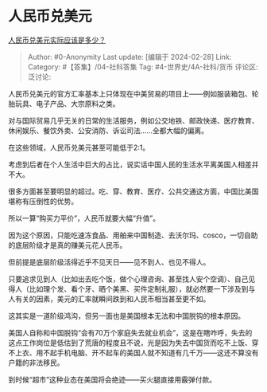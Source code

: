 # 人民币兑美元
[人民币兑美元实际应该是多少？](https://www.zhihu.com/question/645669154/answer/3411726420)

> Author: #0-Anonymity
> Last update: [编辑于 2024-02-28]
> Link:
> Category: #【答集】/04-社科答集 
> Tag: #4-世界史/4A-社科/货币
> 评论区:
> 泛讨论:

人民币兑美元的官方汇率基本上只体现在中美贸易的项目上——例如服装箱包、轮胎玩具、电子产品、大宗原料之类。

对与国际贸易几乎无关的日常的生活服务，例如公交地铁、邮政快递、医疗教育、休闲娱乐、餐饮外卖、公安消防、诉讼司法……全都大幅的偏离。

在这些领域，人民币兑美元甚至可能低于2:1。

考虑到后者在个人生活中巨大的占比，说实话中国人民的生活水平离美国人相差并不大。

很多方面甚至要明显的超过。吃、穿、教育、医疗、公共交通这方面，中国比美国堪称有压倒性的优势。

所以一算“购买力平价”，人民币就要大幅“升值”。

因为这个原因，只能吃速冻食品、用舶来中国制造、去沃尔玛、cosco，一切自助的底层阶级才是真的赚美元花人民币。

但前提是底层阶级活得近乎不见天日——见不到人、也见不得人。

只要追求见到人（比如出去吃个饭，做个心理咨询、甚至找人安个空调）、自己见得人（比如理个发、看个牙、晒个美黑、买件定制礼服），就必然要一下涉及到与人有关的因素，美元的汇率就瞬间跌到和人民币相当甚至更不如。

这其实是一道阶级鸿沟，但另一面也是美国根本无法和中国脱钩的根本原因。

美国人自称和中国脱钩“会有70万个家庭失去就业机会”，这是在瞎咋呼，失去的这点工作岗位是低估到了荒唐的程度且不说，光是因为失去中国货而吃不上饭、穿不上衣、用不起手机电脑、开不起车的美国人就不知道有几千万——这还不算没有户籍的非法移民。

到时候“超市”这种业态在美国将会绝迹——买火腿直接用霰弹付款。